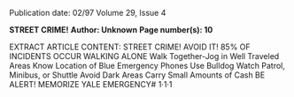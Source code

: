 Publication date: 02/97
Volume 29, Issue 4

**STREET CRIME!**
**Author: Unknown**
**Page number(s): 10**

EXTRACT ARTICLE CONTENT:
STREET CRIME! 
AVOID IT! 
85% OF INCIDENTS OCCUR WALKING ALONE 
Walk Together-Jog in Well Traveled Areas 
Know Location of Blue Emergency Phones 
Use Bulldog Watch Patrol, Minibus, or Shuttle 
Avoid Dark Areas 
Carry Small Amounts of Cash 
BE ALERT! MEMORIZE YALE EMERGENCY# 1·1·1